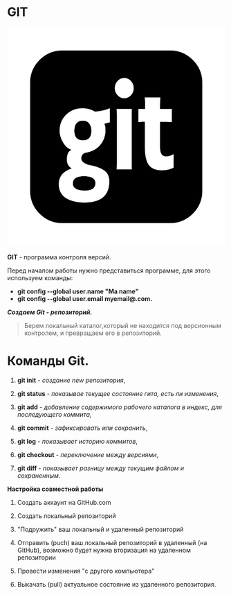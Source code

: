 # GIT

![foto](git.png)

**GIT** - программа контроля версий.

Перед началом работы нужно представиться программе, для этого используем команды:

* **git config --global user.name "Ma name"** 
* **git config --global user.email myemail@.com.**

***Создаем Git - репозиторий.***

> Берем локальный каталог,который не находится под версионным контролем, и превращаем его в репозиторий. 

# Команды Git. 

1. **git init** - *создание new репозитория*, 

2. **git status** - *показывае текущее состояние гита, есть ли изменения*,

3. **git add** - *добавление содержимого рабочего каталога в индекс, для последующего коммита,*

4. **git commit** - *зафиксировать или сохранить*,

5. **git log** - *показывает историю коммитов*,

6. **git checkout** - *переключение между версиями*,

7. **git diff** - *показывает разницу между текущим файлом и сохраненным*.

**Настройка совместной работы**

1. Создать аккаунт на GitHub.com

2. Создать локальный репозиторий

3. "Подружить" ваш локальный и удаленный репозиторий

4. Отправить (puch) ваш локальный репозиторий в удаленный (на GitHub), возможно будет нужна вторизация на удаленном репозитории

5. Провести изменения "с другого компьютера"

6. Выкачать (pull) актуальное состояние из удаленного репозитория.